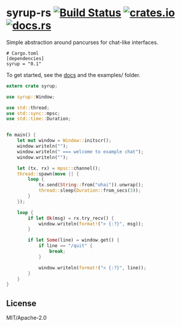 # syrup-rs [![Build Status][travis-img]][travis] [![crates.io][crates-img]][crates] [![docs.rs][docs-img]][docs]

[travis-img]:   https://travis-ci.org/kpcyrd/syrup-rs.svg?branch=master
[travis]:       https://travis-ci.org/kpcyrd/syrup-rs
[crates-img]:   https://img.shields.io/crates/v/syrup.svg
[crates]:       https://crates.io/crates/syrup
[docs-img]:     https://docs.rs/syrup/badge.svg
[docs]:         https://docs.rs/syrup

Simple abstraction around pancurses for chat-like interfaces.

```
# Cargo.toml
[dependencies]
syrup = "0.1"
```

To get started, see the [docs] and the examples/ folder.
```rust
extern crate syrup;

use syrup::Window;

use std::thread;
use std::sync::mpsc;
use std::time::Duration;


fn main() {
    let mut window = Window::initscr();
    window.writeln("");
    window.writeln(" === welcome to example chat");
    window.writeln("");

    let (tx, rx) = mpsc::channel();
    thread::spawn(move || {
        loop {
            tx.send(String::from("ohai")).unwrap();
            thread::sleep(Duration::from_secs(3));
        }
    });

    loop {
        if let Ok(msg) = rx.try_recv() {
            window.writeln(format!("> {:?}", msg));
        }

        if let Some(line) = window.get() {
            if line == "/quit" {
                break;
            }

            window.writeln(format!("< {:?}", line));
        }
    }
}
```

## License

MIT/Apache-2.0
